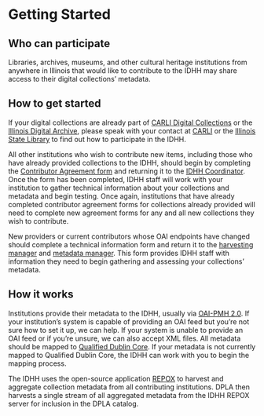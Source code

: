 # Getting Started

## Who can participate

Libraries, archives, museums, and other cultural heritage institutions from anywhere in Illinois that would like to contribute to the IDHH may share access to their digital collections’ metadata.

## How to get started

If your digital collections are already part of [CARLI Digital Collections](https://collections.carli.illinois.edu/) or the [Illinois Digital Archive](http://www.idaillinois.org/), please speak with your contact at [CARLI](https://www.carli.illinois.edu/) or the [Illinois State Library](https://www.cyberdriveillinois.com/departments/library/) to find out how to participate in the IDHH.

All other institutions who wish to contribute new items, including those who have already provided collections to the IDHH, should begin by completing the [Contributor Agreement form](https://drive.google.com/file/d/0By5ezltuoaTHM016a215dXJHbk0) and returning it to the [IDHH Coordinator](/about/contact). Once the form has been completed, IDHH staff will work with your institution to gather technical information about your collections and metadata and begin testing. Once again, institutions that have already completed contributor agreement forms for collections already provided will need to complete new agreement forms for any and all new collections they wish to contribute.

New providers or current contributors whose OAI endpoints have changed should complete a technical information form and return it to the [harvesting manager](/about/contact) and [metadata manager](/about/contact). This form provides IDHH staff with information they need to begin gathering and assessing your collections’ metadata.

## How it works

Institutions provide their metadata to the IDHH, usually via [OAI-PMH 2.0](http://www.openarchives.org/pmh/). If your institution’s system is capable of providing an OAI feed but you’re not sure how to set it up, we can help. If your system is unable to provide an OAI feed or if you’re unsure, we can also accept XML files. All metadata should be mapped to [Qualified Dublin Core](http://www.dublincore.org/specifications/dublin-core/dcmi-terms/). If your metadata is not currently mapped to Qualified Dublin Core, the IDHH can work with you to begin the mapping process.

The IDHH uses the open-source application [REPOX](http://repox.sysresearch.org) to harvest and aggregate collection metadata from all contributing institutions. DPLA then harvests a single stream of all aggregated metadata from the IDHH REPOX server for inclusion in the DPLA catalog.
